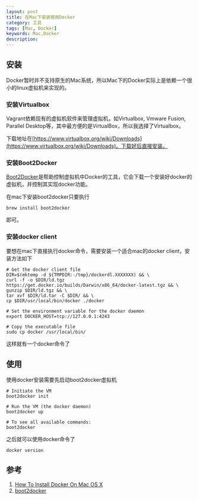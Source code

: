 ```yaml
---
layout: post
title: 在Mac下安装使用Docker
category: 工具
tags: [Mac, Docker]
keywords: Mac,Docker
description: 
---
```


## 安装
Docker暂时并不支持原生的Mac系统，所以Mac下的Docker实际上是依赖一个很小的linux虚拟机来实现的。

### 安装Virtualbox
Vagrant依赖现有的虚拟机软件来管理虚拟机，如Virtualbox, Vmware Fusion, Parallel Desktop等，其中最方便的是VirtualBox，所以我选择了Virtualbox。

下载地址在[https://www.virtualbox.org/wiki/Downloads](https://www.virtualbox.org/wiki/Downloads)。下载好后直接安装。

### 安装Boot2Docker
[Boot2Docker](https://github.com/boot2docker/boot2docker)是帮助控制虚拟机中Docker的工具，它会下载一个安装好docker的虚拟机，并控制其实现docker功能。

在mac下安装boot2docker只要执行

    brew install boot2docker

即可。

### 安装docker client
要想在mac下直接执行docker命令，需要安装一个适合mac的docker client，安装方法如下

    # Get the docker client file
    DIR=$(mktemp -d ${TMPDIR:-/tmp}/dockerdl.XXXXXXX) && \
    curl -f -o $DIR/ld.tgz https://get.docker.io/builds/Darwin/x86_64/docker-latest.tgz && \
    gunzip $DIR/ld.tgz && \
    tar xvf $DIR/ld.tar -C $DIR/ && \
    cp $DIR/usr/local/bin/docker ./docker

    # Set the environment variable for the docker daemon
    export DOCKER_HOST=tcp://127.0.0.1:4243

    # Copy the executable file
    sudo cp docker /usr/local/bin/

这样就有一个docker命令了

## 使用
使用docker安装需要先启动boot2docker虚拟机

    # Initiate the VM
    boot2docker init

    # Run the VM (the docker daemon)
    boot2docker up

    # To see all available commands:
    boot2docker

之后就可以使用docker命令了
    
    docker version

## 参考

1. [How To Install Docker On Mac OS X](http://docs.docker.io/en/latest/installation/mac/)
2. [boot2docker](https://github.com/boot2docker/boot2docker)